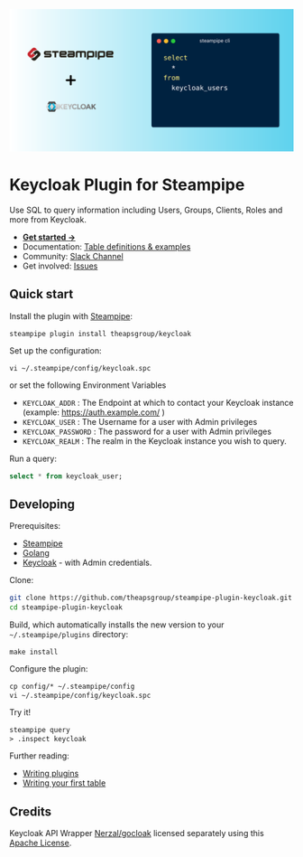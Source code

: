 ![image](https://github.com/theapsgroup/steampipe-plugin-keycloak/raw/main/docs/keycloak-social-graphic.png)

# Keycloak Plugin for Steampipe

Use SQL to query information including Users, Groups, Clients, Roles and more from Keycloak.

- **[Get started →](https://hub.steampipe.io/plugins/theapsgroup/keycloak)**
- Documentation: [Table definitions & examples](https://hub.steampipe.io/plugins/theapsgroup/keycloak/tables)
- Community: [Slack Channel](https://join.slack.com/t/steampipe/shared_invite/zt-oij778tv-lYyRTWOTMQYBVAbtPSWs3g)
- Get involved: [Issues](https://github.com/theapsgroup/steampipe-plugin-keycloak/issues)

## Quick start

Install the plugin with [Steampipe](https://steampipe.io):

```shell
steampipe plugin install theapsgroup/keycloak
```

Set up the configuration:

```shell
vi ~/.steampipe/config/keycloak.spc
```

or set the following Environment Variables

- `KEYCLOAK_ADDR` : The Endpoint at which to contact your Keycloak instance (example: https://auth.example.com/ )
- `KEYCLOAK_USER` : The Username for a user with Admin privileges
- `KEYCLOAK_PASSWORD` : The password for a user with Admin privileges
- `KEYCLOAK_REALM` : The realm in the Keycloak instance you wish to query.

Run a query:

```sql
select * from keycloak_user;
```

## Developing

Prerequisites:

- [Steampipe](https://steampipe.io/downloads)
- [Golang](https://golang.org/doc/install)
- [Keycloak](https://www.keycloak.org/) - with Admin credentials.

Clone:

```sh
git clone https://github.com/theapsgroup/steampipe-plugin-keycloak.git
cd steampipe-plugin-keycloak
```

Build, which automatically installs the new version to your `~/.steampipe/plugins` directory:

```
make install
```

Configure the plugin:

```
cp config/* ~/.steampipe/config
vi ~/.steampipe/config/keycloak.spc
```

Try it!

```
steampipe query
> .inspect keycloak
```

Further reading:

- [Writing plugins](https://steampipe.io/docs/develop/writing-plugins)
- [Writing your first table](https://steampipe.io/docs/develop/writing-your-first-table)

## Credits

Keycloak API Wrapper [Nerzal/gocloak](https://github.com/Nerzal/gocloak) licensed separately using this [Apache License](https://github.com/Nerzal/gocloak/blob/main/LICENSE).
